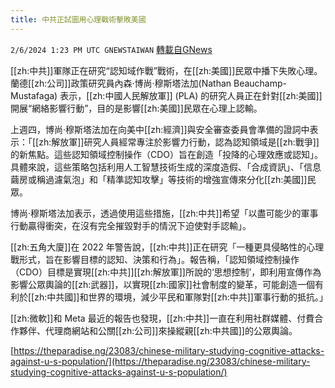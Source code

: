 ```yaml
---
title: 中共正試圖用心理戰術擊敗美國
---
```

`2/6/2024 1:23 PM UTC GNEWSTAIWAN` [轉載自GNews](https://gnews.org/articles/2286226)



  
[[zh:中共]]軍隊正在研究“認知域作戰”戰術，在[[zh:美國]]民眾中播下失敗心理。
蘭德[[zh:公司]]政策研究員內森·博尚·穆斯塔法加(Nathan Beauchamp-Mustafaga) 表示，[[zh:中國人民解放軍]] (PLA) 的研究人員正在針對[[zh:美國]]開展“網絡影響行動”，目的是影響[[zh:美國]]民眾在心理上認輸。

上週四，博尚·穆斯塔法加在向美中[[zh:經濟]]與安全審查委員會準備的證詞中表示：「[[zh:解放軍]]研究人員經常專注於影響力行動，認為認知領域是[[zh:戰爭]]的新焦點。這些認知領域控制操作（CDO）旨在創造「投降的心理效應或認知」。具體來說，這些策略包括利用人工智慧技術生成的深度造假、「合成資訊」、「信息繭房或稱過濾氣泡」和「精準認知攻擊」等技術的增強宣傳來分化[[zh:美國]]民眾。

  

博尚·穆斯塔法加表示，透過使用這些措施，[[zh:中共]]希望「以盡可能少的軍事行動贏得衝突，在沒有完全摧毀對手的情況下迫使對手認輸」。

  

[[zh:五角大廈]]在 2022 年警告說，[[zh:中共]]正在研究「一種更具侵略性的心理戰形式，旨在影響目標的認知、決策和行為」。報告稱，「認知領域控制操作（CDO）目標是實現[[zh:中共]][[zh:解放軍]]所說的‘思想控制’，即利用宣傳作為影響公眾輿論的[[zh:武器]]，以實現[[zh:國家]]社會制度的變革，可能創造一個有利於[[zh:中共國]]和世界的環境，減少平民和軍隊對[[zh:中共]]軍事行動的抵抗。」

  

[[zh:微軟]]和 Meta 最近的報告也發現，[[zh:中共]]一直在利用社群媒體、付費合作夥伴、代理商網站和公關[[zh:公司]]來操縱親[[zh:中共國]]的公眾輿論。

[https://theparadise.ng/23083/chinese-military-studying-cognitive-attacks-against-u-s-population/](https://theparadise.ng/23083/chinese-military-studying-cognitive-attacks-against-u-s-population/)
